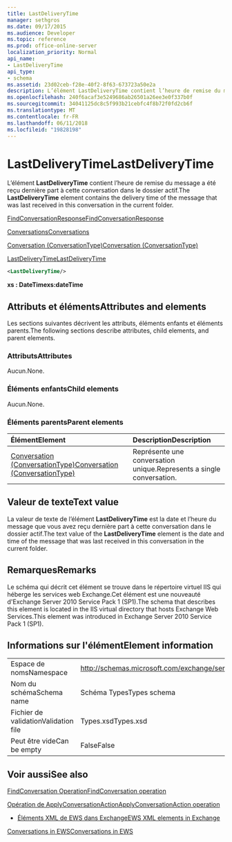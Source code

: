 ```yaml
---
title: LastDeliveryTime
manager: sethgros
ms.date: 09/17/2015
ms.audience: Developer
ms.topic: reference
ms.prod: office-online-server
localization_priority: Normal
api_name:
- LastDeliveryTime
api_type:
- schema
ms.assetid: 23d02ceb-f28e-40f2-8f63-673723a50e2a
description: L’élément LastDeliveryTime contient l’heure de remise du message a été reçu dernière part à cette conversation dans le dossier actif.
ms.openlocfilehash: 240f6acaf3e5249686ab26501a26ee3e0f337b0f
ms.sourcegitcommit: 34041125dc8c5f993b21cebfc4f8b72f0fd2cb6f
ms.translationtype: MT
ms.contentlocale: fr-FR
ms.lasthandoff: 06/11/2018
ms.locfileid: "19828198"
---
```

# <a name="lastdeliverytime"></a><span data-ttu-id="ea62f-103">LastDeliveryTime</span><span class="sxs-lookup"><span data-stu-id="ea62f-103">LastDeliveryTime</span></span>

<span data-ttu-id="ea62f-104">L’élément **LastDeliveryTime** contient l’heure de remise du message a été reçu dernière part à cette conversation dans le dossier actif.</span><span class="sxs-lookup"><span data-stu-id="ea62f-104">The **LastDeliveryTime** element contains the delivery time of the message that was last received in this conversation in the current folder.</span></span> 
  
[<span data-ttu-id="ea62f-105">FindConversationResponse</span><span class="sxs-lookup"><span data-stu-id="ea62f-105">FindConversationResponse</span></span>](findconversationresponse.md)
  
[<span data-ttu-id="ea62f-106">Conversations</span><span class="sxs-lookup"><span data-stu-id="ea62f-106">Conversations</span></span>](conversations-ex15websvcsotherref.md)
  
[<span data-ttu-id="ea62f-107">Conversation (ConversationType)</span><span class="sxs-lookup"><span data-stu-id="ea62f-107">Conversation (ConversationType)</span></span>](conversation-conversationtype.md)
  
[<span data-ttu-id="ea62f-108">LastDeliveryTime</span><span class="sxs-lookup"><span data-stu-id="ea62f-108">LastDeliveryTime</span></span>](lastdeliverytime.md)
  
```XML
<LastDeliveryTime/>
```

 <span data-ttu-id="ea62f-109">**xs : DateTime**</span><span class="sxs-lookup"><span data-stu-id="ea62f-109">**xs:dateTime**</span></span>
## <a name="attributes-and-elements"></a><span data-ttu-id="ea62f-110">Attributs et éléments</span><span class="sxs-lookup"><span data-stu-id="ea62f-110">Attributes and elements</span></span>

<span data-ttu-id="ea62f-111">Les sections suivantes décrivent les attributs, éléments enfants et éléments parents.</span><span class="sxs-lookup"><span data-stu-id="ea62f-111">The following sections describe attributes, child elements, and parent elements.</span></span>
  
### <a name="attributes"></a><span data-ttu-id="ea62f-112">Attributs</span><span class="sxs-lookup"><span data-stu-id="ea62f-112">Attributes</span></span>

<span data-ttu-id="ea62f-113">Aucun.</span><span class="sxs-lookup"><span data-stu-id="ea62f-113">None.</span></span>
  
### <a name="child-elements"></a><span data-ttu-id="ea62f-114">Éléments enfants</span><span class="sxs-lookup"><span data-stu-id="ea62f-114">Child elements</span></span>

<span data-ttu-id="ea62f-115">Aucun.</span><span class="sxs-lookup"><span data-stu-id="ea62f-115">None.</span></span>
  
### <a name="parent-elements"></a><span data-ttu-id="ea62f-116">Éléments parents</span><span class="sxs-lookup"><span data-stu-id="ea62f-116">Parent elements</span></span>

|<span data-ttu-id="ea62f-117">**Élément**</span><span class="sxs-lookup"><span data-stu-id="ea62f-117">**Element**</span></span>|<span data-ttu-id="ea62f-118">**Description**</span><span class="sxs-lookup"><span data-stu-id="ea62f-118">**Description**</span></span>|
|:-----|:-----|
|[<span data-ttu-id="ea62f-119">Conversation (ConversationType)</span><span class="sxs-lookup"><span data-stu-id="ea62f-119">Conversation (ConversationType)</span></span>](conversation-conversationtype.md) <br/> |<span data-ttu-id="ea62f-120">Représente une conversation unique.</span><span class="sxs-lookup"><span data-stu-id="ea62f-120">Represents a single conversation.</span></span>  <br/> |
   
## <a name="text-value"></a><span data-ttu-id="ea62f-121">Valeur de texte</span><span class="sxs-lookup"><span data-stu-id="ea62f-121">Text value</span></span>

<span data-ttu-id="ea62f-122">La valeur de texte de l’élément **LastDeliveryTime** est la date et l’heure du message que vous avez reçu dernière part à cette conversation dans le dossier actif.</span><span class="sxs-lookup"><span data-stu-id="ea62f-122">The text value of the **LastDeliveryTime** element is the date and time of the message that was last received in this conversation in the current folder.</span></span> 
  
## <a name="remarks"></a><span data-ttu-id="ea62f-123">Remarques</span><span class="sxs-lookup"><span data-stu-id="ea62f-123">Remarks</span></span>

<span data-ttu-id="ea62f-124">Le schéma qui décrit cet élément se trouve dans le répertoire virtuel IIS qui héberge les services web Exchange.Cet élément est une nouveauté d'Exchange Server 2010 Service Pack 1 (SP1).</span><span class="sxs-lookup"><span data-stu-id="ea62f-124">The schema that describes this element is located in the IIS virtual directory that hosts Exchange Web Services.This element was introduced in Exchange Server 2010 Service Pack 1 (SP1).</span></span>
  
## <a name="element-information"></a><span data-ttu-id="ea62f-125">Informations sur l'élément</span><span class="sxs-lookup"><span data-stu-id="ea62f-125">Element information</span></span>

|||
|:-----|:-----|
|<span data-ttu-id="ea62f-126">Espace de noms</span><span class="sxs-lookup"><span data-stu-id="ea62f-126">Namespace</span></span>  <br/> |http://schemas.microsoft.com/exchange/services/2006/types  <br/> |
|<span data-ttu-id="ea62f-127">Nom du schéma</span><span class="sxs-lookup"><span data-stu-id="ea62f-127">Schema name</span></span>  <br/> |<span data-ttu-id="ea62f-128">Schéma Types</span><span class="sxs-lookup"><span data-stu-id="ea62f-128">Types schema</span></span>  <br/> |
|<span data-ttu-id="ea62f-129">Fichier de validation</span><span class="sxs-lookup"><span data-stu-id="ea62f-129">Validation file</span></span>  <br/> |<span data-ttu-id="ea62f-130">Types.xsd</span><span class="sxs-lookup"><span data-stu-id="ea62f-130">Types.xsd</span></span>  <br/> |
|<span data-ttu-id="ea62f-131">Peut être vide</span><span class="sxs-lookup"><span data-stu-id="ea62f-131">Can be empty</span></span>  <br/> |<span data-ttu-id="ea62f-132">False</span><span class="sxs-lookup"><span data-stu-id="ea62f-132">False</span></span>  <br/> |
   
## <a name="see-also"></a><span data-ttu-id="ea62f-133">Voir aussi</span><span class="sxs-lookup"><span data-stu-id="ea62f-133">See also</span></span>



[<span data-ttu-id="ea62f-134">FindConversation Operation</span><span class="sxs-lookup"><span data-stu-id="ea62f-134">FindConversation operation</span></span>](findconversation-operation.md)
  
[<span data-ttu-id="ea62f-135">Opération de ApplyConversationAction</span><span class="sxs-lookup"><span data-stu-id="ea62f-135">ApplyConversationAction operation</span></span>](applyconversationaction-operation.md)


- [<span data-ttu-id="ea62f-136">Éléments XML de EWS dans Exchange</span><span class="sxs-lookup"><span data-stu-id="ea62f-136">EWS XML elements in Exchange</span></span>](ews-xml-elements-in-exchange.md)


[<span data-ttu-id="ea62f-137">Conversations in EWS</span><span class="sxs-lookup"><span data-stu-id="ea62f-137">Conversations in EWS</span></span>](http://msdn.microsoft.com/library/91e64629-db6c-4c94-9dcb-d386232e8467%28Office.15%29.aspx)

